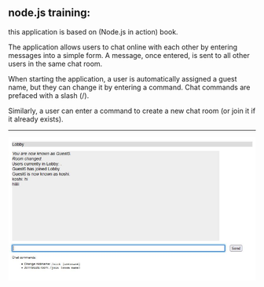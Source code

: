 node.js training:
--------------------

this application is based on (Node.js in action) book. 

The application allows users to chat online with each other by entering messages into a simple form. A message, once entered, is sent to all other users in the same chat room.

When starting the application, a user is automatically assigned a guest name, but they can change it by entering a command. Chat commands are prefaced with a slash (/).

Similarly, a user can enter a command to create a new chat room (or join it if it already exists).

----------------------
![](img/ex1.JPG)
